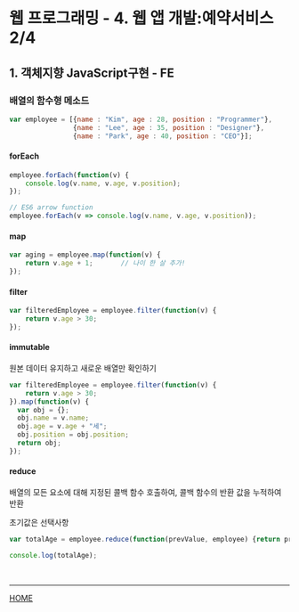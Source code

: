# 웹 프로그래밍 - 4. 웹 앱 개발:예약서비스 2/4

## 1. 객체지향 JavaScript구현 - FE

### 배열의 함수형 메소드

```javascript
var employee = [{name : "Kim", age : 28, position : "Programmer"},
          		{name : "Lee", age : 35, position : "Designer"},
         	    {name : "Park", age : 40, position : "CEO"}];
```

#### forEach

```javascript
employee.forEach(function(v) {
    console.log(v.name, v.age, v.position);
});

// ES6 arrow function
employee.forEach(v => console.log(v.name, v.age, v.position));
```

#### map

```javascript
var aging = employee.map(function(v) {
    return v.age + 1;		// 나이 한 살 추가!
});
```

#### filter

```javascript
var filteredEmployee = employee.filter(function(v) {
    return v.age > 30;
});
```

#### immutable

원본 데이터 유지하고 새로운 배열만 확인하기

```javascript
var filteredEmployee = employee.filter(function(v) {
    return v.age > 30;
}).map(function(v) {
  var obj = {};
  obj.name = v.name;
  obj.age = v.age + "세";
  obj.position = obj.position;
  return obj;
});
```

#### reduce

배열의 모든 요소에 대해 지정된 콜백 함수 호출하여, 콜백 함수의 반환 값을 누적하여 반환

초기값은 선택사항

```javascript
var totalAge = employee.reduce(function(prevValue, employee) {return prevValue + employee.age;}, 0);

console.log(totalAge);
```



<br>

---

[HOME](https://github.com/tunaep5/Boostcourse/blob/master/README.md)